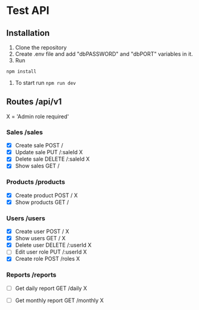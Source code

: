 # Test API

## Installation
1. Clone the repository
1. Create .env file and add "dbPASSWORD" and "dbPORT" variables in it.
1. Run 
```
npm install
```
1. To start run `npm run dev`

## Routes /api/v1

X = 'Admin role required'

### Sales /sales
* [X] Create sale POST /
* [X] Update sale PUT /:saleId X
* [X] Delete sale DELETE /:saleId X
* [X] Show sales GET /

### Products /products
* [X] Create product POST / X
* [X] Show products GET /

### Users /users
* [X] Create user POST / X
* [X] Show users  GET / X
* [X] Delete user  DELETE /:userId X
* [ ] Edit user role PUT /:userId X
* [X] Create role POST /roles X

### Reports /reports
* [ ] Get daily report GET /daily X
* [ ] Get monthly report GET /monthly X


